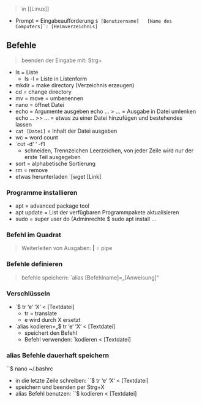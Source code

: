 >in [[Linux]]


- Prompt = Eingabeaufforderung
	``$ [Benutzername]   [Name des Computers]`: [Heimverzeichnis]``

## Befehle
>beenden der Eingabe mit: Strg+
- ls = Liste
	- ls -l = Liste in Listenform
- mkdir = make directory (Verzeichnis erzeugen)
- cd = change directory
- mv = move = umbenennen
- nano = öffnet Datei
- echo = Argumente ausgeben
	echo … > … = Ausgabe in Datei umlenken
	echo … >> … = etwas zu einer Datei hinzufügen und bestehendes lassen
- `cat [Datei]` = Inhalt der Datei ausgeben
- wc = word count
- `cut -d‘ ‘ -f1
	- schneiden, Trennzeichen Leerzeichen, von jeder Zeile wird nur der erste Teil ausgegeben
- sort = alphabetische Sortierung
- rm = remove
- etwas herunterladen
	`[wget [Link]
### Programme installieren
- apt = advanced package tool
- apt update = List der verfügbaren Programmpakete aktualisieren
- sudo = super user do (Adminrechte
	$ sudo apt install …
### Befehl im Quadrat
>Weiterleiten von Ausgaben: **|**    = pipe
### Befehle definieren
>befehle speichern: `alias [Befehlname]=„[Anweisung]“
### Verschlüsseln
- `$ tr ‘e‘ ‘X‘ < [Textdatei]
	- tr = translate
	- e wird durch X ersetzt
- `alias kodieren=„$ tr ‘e‘ ‘X‘ < [Textdatei]
	- speichert den Befehl
	- Befehl verwenden: `kodieren < [Textdatei]
### alias Befehle dauerhaft speichern
``$ nano ~/.bashrc
- in die letzte Zeile schreiben: ``$ tr ‘e‘ ‘X‘ < [Textdatei]
- speichern und beenden per Strg+X
- alias Befehl benutzen: ``$ kodieren < [Textdatei]